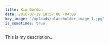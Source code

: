 ```yaml
---
title: Kim Gordon
date: 2016-07-19 18:57:00 -04:00
key_image: "/uploads/placeholder_image_1.jpg"
is_sometimes: true
---
```


This is my description...